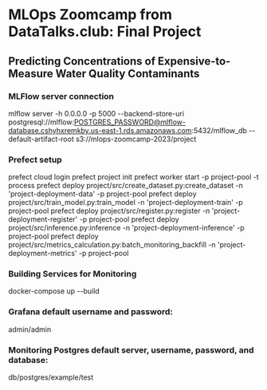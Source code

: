 # MLOps Zoomcamp from DataTalks.club: Final Project
## Predicting Concentrations of Expensive-to-Measure Water Quality Contaminants
### MLFlow server connection
mlflow server -h 0.0.0.0 -p 5000 --backend-store-uri postgresql://mlflow:POSTGRES_PASSWORD@mlflow-database.cshyhxremkby.us-east-1.rds.amazonaws.com:5432/mlflow_db --default-artifact-root s3://mlops-zoomcamp-2023/project
### Prefect setup
prefect cloud login
prefect project init
prefect worker start -p project-pool -t process
prefect deploy project/src/create_dataset.py:create_dataset -n 'project-deployment-data' -p project-pool
prefect deploy project/src/train_model.py:train_model -n 'project-deployment-train' -p project-pool
prefect deploy project/src/register.py:register -n 'project-deployment-register' -p project-pool
prefect deploy project/src/inference.py:inference -n 'project-deployment-inference' -p project-pool
prefect deploy project/src/metrics_calculation.py:batch_monitoring_backfill -n 'project-deployment-metrics' -p project-pool
### Building Services for Monitoring
docker-compose up --build
### Grafana default username and password:
admin/admin
### Monitoring Postgres default server, username, password, and database:
db/postgres/example/test
